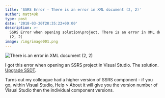 ```yaml
---
title: 'SSRS Error - There is an error in XML document (2, 2)'
author: matt40k
type: post
date: '2018-03-20T20:35:22+00:00'
description: >-
  SSRS Error when opening solution\project. There is an error in XML document
  (2, 2)
image: /img/image001.png
---
```

![There is an error in XML document (2, 2)](/img/image001.png)

I got this error when opening an SSRS project in Visual Studio. The solution. [Upgrade SSDT](https://docs.microsoft.com/en-us/sql/ssdt/download-sql-server-data-tools-ssdt).

Turns out my colleague had a higher version of SSRS component - if you go, within Visual Studio, Help > About it will give you the version number of Visual Studio then the individual component versions.
